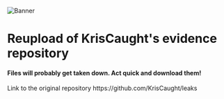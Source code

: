 ![Banner](https://github.com/user-attachments/assets/ceb73bcc-afca-47e5-b7c3-d29fa5f8440d)
<h1>Reupload of KrisCaught's evidence repository</h1>
<h4>Files will probably get taken down. Act quick and download them!</h4>
Link to the original repository https://github.com/KrisCaught/leaks
